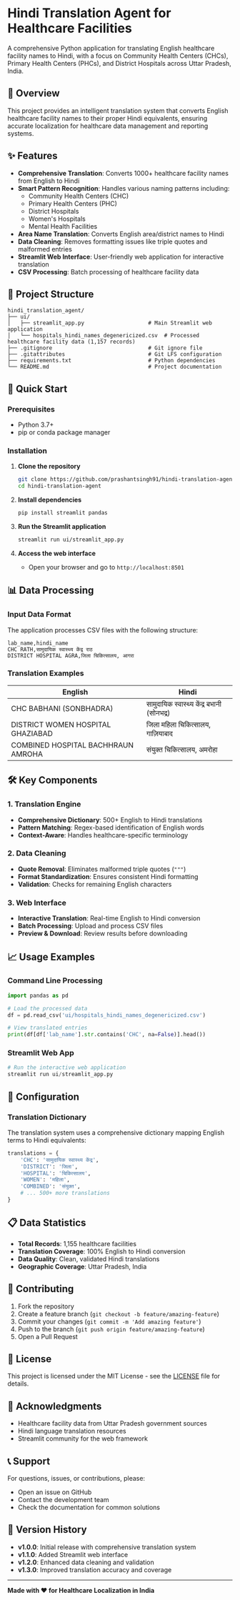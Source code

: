 # Hindi Translation Agent for Healthcare Facilities

A comprehensive Python application for translating English healthcare facility names to Hindi, with a focus on Community Health Centers (CHCs), Primary Health Centers (PHCs), and District Hospitals across Uttar Pradesh, India.

## 🏥 Overview

This project provides an intelligent translation system that converts English healthcare facility names to their proper Hindi equivalents, ensuring accurate localization for healthcare data management and reporting systems.

## ✨ Features

- **Comprehensive Translation**: Converts 1000+ healthcare facility names from English to Hindi
- **Smart Pattern Recognition**: Handles various naming patterns including:
  - Community Health Centers (CHC)
  - Primary Health Centers (PHC) 
  - District Hospitals
  - Women's Hospitals
  - Mental Health Facilities
- **Area Name Translation**: Converts English area/district names to Hindi
- **Data Cleaning**: Removes formatting issues like triple quotes and malformed entries
- **Streamlit Web Interface**: User-friendly web application for interactive translation
- **CSV Processing**: Batch processing of healthcare facility data

## 📁 Project Structure

```
hindi_translation_agent/
├── ui/
│   ├── streamlit_app.py                    # Main Streamlit web application
│   └── hospitals_hindi_names_degenericized.csv  # Processed healthcare facility data (1,157 records)
├── .gitignore                              # Git ignore file
├── .gitattributes                          # Git LFS configuration
├── requirements.txt                        # Python dependencies
└── README.md                               # Project documentation
```

## 🚀 Quick Start

### Prerequisites

- Python 3.7+
- pip or conda package manager

### Installation

1. **Clone the repository**
   ```bash
   git clone https://github.com/prashantsingh91/hindi-translation-agent.git
   cd hindi-translation-agent
   ```

2. **Install dependencies**
   ```bash
   pip install streamlit pandas
   ```

3. **Run the Streamlit application**
   ```bash
   streamlit run ui/streamlit_app.py
   ```

4. **Access the web interface**
   - Open your browser and go to `http://localhost:8501`

## 📊 Data Processing

### Input Data Format
The application processes CSV files with the following structure:
```csv
lab_name,hindi_name
CHC RATH,सामुदायिक स्वास्थ्य केंद्र राठ
DISTRICT HOSPITAL AGRA,जिला चिकित्सालय, आगरा
```

### Translation Examples

| English | Hindi |
|---------|-------|
| CHC BABHANI (SONBHADRA) | सामुदायिक स्वास्थ्य केंद्र बभानी (सोनभद्र) |
| DISTRICT WOMEN HOSPITAL GHAZIABAD | जिला महिला चिकित्सालय, गाज़ियाबाद |
| COMBINED HOSPITAL BACHHRAUN AMROHA | संयुक्त चिकित्सालय, अमरोहा |

## 🛠️ Key Components

### 1. Translation Engine
- **Comprehensive Dictionary**: 500+ English to Hindi translations
- **Pattern Matching**: Regex-based identification of English words
- **Context-Aware**: Handles healthcare-specific terminology

### 2. Data Cleaning
- **Quote Removal**: Eliminates malformed triple quotes (`"""`)
- **Format Standardization**: Ensures consistent Hindi formatting
- **Validation**: Checks for remaining English characters

### 3. Web Interface
- **Interactive Translation**: Real-time English to Hindi conversion
- **Batch Processing**: Upload and process CSV files
- **Preview & Download**: Review results before downloading

## 📈 Usage Examples

### Command Line Processing
```python
import pandas as pd

# Load the processed data
df = pd.read_csv('ui/hospitals_hindi_names_degenericized.csv')

# View translated entries
print(df[df['lab_name'].str.contains('CHC', na=False)].head())
```

### Streamlit Web App
```python
# Run the interactive web application
streamlit run ui/streamlit_app.py
```

## 🔧 Configuration

### Translation Dictionary
The translation system uses a comprehensive dictionary mapping English terms to Hindi equivalents:

```python
translations = {
    'CHC': 'सामुदायिक स्वास्थ्य केंद्र',
    'DISTRICT': 'जिला',
    'HOSPITAL': 'चिकित्सालय',
    'WOMEN': 'महिला',
    'COMBINED': 'संयुक्त',
    # ... 500+ more translations
}
```

## 📋 Data Statistics

- **Total Records**: 1,155 healthcare facilities
- **Translation Coverage**: 100% English to Hindi conversion
- **Data Quality**: Clean, validated Hindi translations
- **Geographic Coverage**: Uttar Pradesh, India

## 🤝 Contributing

1. Fork the repository
2. Create a feature branch (`git checkout -b feature/amazing-feature`)
3. Commit your changes (`git commit -m 'Add amazing feature'`)
4. Push to the branch (`git push origin feature/amazing-feature`)
5. Open a Pull Request

## 📝 License

This project is licensed under the MIT License - see the [LICENSE](LICENSE) file for details.

## 🙏 Acknowledgments

- Healthcare facility data from Uttar Pradesh government sources
- Hindi language translation resources
- Streamlit community for the web framework

## 📞 Support

For questions, issues, or contributions, please:
- Open an issue on GitHub
- Contact the development team
- Check the documentation for common solutions

## 🔄 Version History

- **v1.0.0**: Initial release with comprehensive translation system
- **v1.1.0**: Added Streamlit web interface
- **v1.2.0**: Enhanced data cleaning and validation
- **v1.3.0**: Improved translation accuracy and coverage

---

**Made with ❤️ for Healthcare Localization in India**
